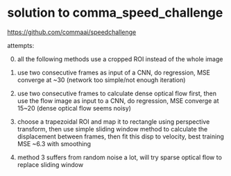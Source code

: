 # solution to comma_speed_challenge

https://github.com/commaai/speedchallenge


attempts:


0. all the following methods use a cropped ROI instead of the whole image


1. use two consecutive frames as input of a CNN, do regression, MSE converge at ~30 (network too simple/not enough iteration)


2. use two consecutive frames to calculate dense optical flow first, then use the flow image as input to a CNN, do regression, MSE converge at 15~20 (dense optical flow seems noisy)


3. choose a trapezoidal ROI and map it to rectangle using perspective transform, then use simple sliding window method to calculate the displacement between frames, then fit this disp to velocity, best training MSE ~6.3 with smoothing


4. method 3 suffers from random noise a lot, will try sparse optical flow to replace sliding window